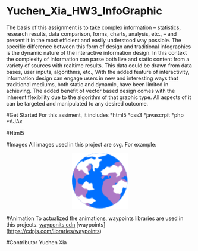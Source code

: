 # Yuchen_Xia_HW3_InfoGraphic

The basis of this assignment is to take complex information – statistics, research results, data comparison, forms, charts, analysis, etc., – and present it in the most efficient and easily understood way possible. The specific difference between this form of design and traditional infographics is the dynamic nature of the interactive information design. In this context the complexity of information can parse both live and static content from a variety of sources with realtime results. This data could be
drawn from data bases, user inputs, algorithms, etc.,
With the added feature of interactivity, information design can engage users in new and interesting ways that traditional mediums, both static and dynamic, have been limited in achieving. The added benefit of vector based design comes with the inherent flexibility due to the algorithm of that graphic type. All aspects of it can be
targeted and manipulated to any desired outcome. 

#Get Started
For this assiment, it includes 
*html5
*css3
*javascrpit
*php
*AJAx

#Html5


#Images
All images used in this project are svg.  For example:
<div align=center><img width="150" height="150" src="https://github.com/xxxxycharlotte/Yuchen_Xia_HW3_InfoGraphic/blob/master/images/EARTH.svg"/></div>

#Animation
To actualized the animations, waypoints libraries are used in this projects. [wayponits cdn](https://cdnjs.com/libraries/waypoints)  [waypoints] (https://cdnjs.com/libraries/waypoints)

#Contributor
Yuchen Xia
